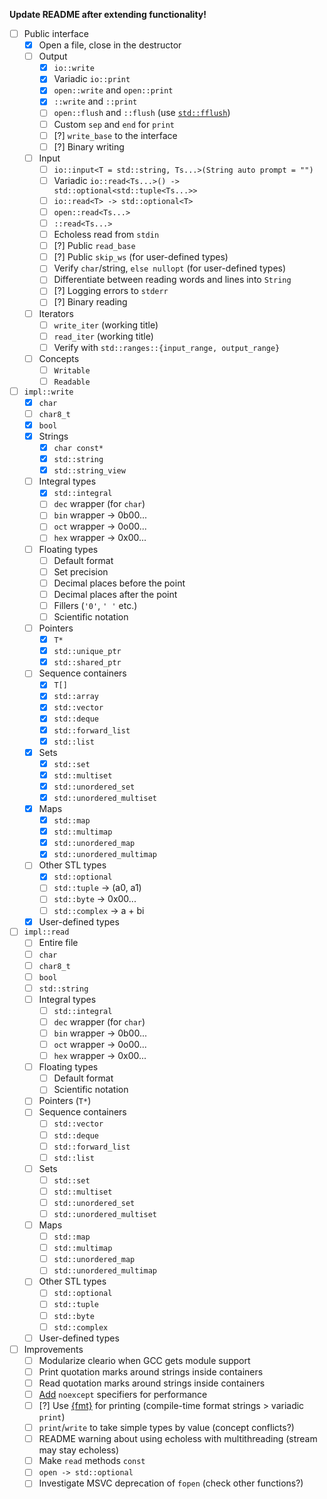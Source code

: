 **Update README after extending functionality!**

* [ ] Public interface
	* [x] Open a file, close in the destructor
	* [ ] Output
		* [x] `io::write`
		* [x] Variadic `io::print`
		* [x] `open::write` and `open::print`
		* [x] `::write` and `::print`
		* [ ] `open::flush` and `::flush` (use [`std::fflush`](https://en.cppreference.com/w/cpp/io/c/fflush))
		* [ ] Custom `sep` and `end` for `print`
		* [ ] [?] `write_base` to the interface
		* [ ] [?] Binary writing
	* [ ] Input
		* [ ] `io::input<T = std::string, Ts...>(String auto prompt = "")`
		* [ ] Variadic `io::read<Ts...>() -> std::optional<std::tuple<Ts...>>`
		* [ ] `io::read<T> -> std::optional<T>`
		* [ ] `open::read<Ts...>`
		* [ ] `::read<Ts...>`
		* [ ] Echoless read from `stdin`
		* [ ] [?] Public `read_base`
		* [ ] [?] Public `skip_ws` (for user-defined types)
		* [ ] Verify `char`/string, `else nullopt` (for user-defined types)
		* [ ] Differentiate between reading words and lines into `String`
		* [ ] [?] Logging errors to `stderr`
		* [ ] [?] Binary reading
	* [ ] Iterators
		* [ ] `write_iter` (working title)
		* [ ] `read_iter` (working title)
		* [ ] Verify with `std::ranges::{input_range, output_range}`
	* [ ] Concepts
		* [ ] `Writable`
		* [ ] `Readable`
* [ ] `impl::write`
	* [x] `char`
	* [ ] `char8_t`
	* [x] `bool`
	* [x] Strings
		* [x] `char const*`
		* [x] `std::string`
		* [x] `std::string_view`
	* [ ] Integral types
		* [x] `std::integral`
		* [ ] `dec` wrapper (for `char`)
		* [ ] `bin` wrapper -> 0b00...
		* [ ] `oct` wrapper -> 0o00...
		* [ ] `hex` wrapper -> 0x00...
	* [ ] Floating types
		* [ ] Default format
		* [ ] Set precision
		* [ ] Decimal places before the point
		* [ ] Decimal places after the point
		* [ ] Fillers (`'0'`, `' '` etc.)
		* [ ] Scientific notation
	* [ ] Pointers
		* [x] `T*`
		* [x] `std::unique_ptr`
		* [x] `std::shared_ptr`
	* [ ] Sequence containers
		* [x] `T[]`
		* [x] `std::array`
		* [x] `std::vector`
		* [x] `std::deque`
		* [x] `std::forward_list`
		* [x] `std::list`
	* [x] Sets
		* [x] `std::set`
		* [x] `std::multiset`
		* [x] `std::unordered_set`
		* [x] `std::unordered_multiset`
	* [x] Maps
		* [x] `std::map`
		* [x] `std::multimap`
		* [x] `std::unordered_map`
		* [x] `std::unordered_multimap`
	* [ ] Other STL types
		* [x] `std::optional`
		* [ ] `std::tuple` -> (a0, a1)
		* [ ] `std::byte` -> 0x00...
		* [ ] `std::complex` -> a + bi
	* [x] User-defined types
* [ ] `impl::read`
	* [ ] Entire file
	* [ ] `char`
	* [ ] `char8_t`
	* [ ] `bool`
	* [ ] `std::string`
	* [ ] Integral types
		* [ ] `std::integral`
		* [ ] `dec` wrapper (for `char`)
		* [ ] `bin` wrapper -> 0b00...
		* [ ] `oct` wrapper -> 0o00...
		* [ ] `hex` wrapper -> 0x00...
	* [ ] Floating types
		* [ ] Default format
		* [ ] Scientific notation
	* [ ] Pointers (`T*`)
	* [ ] Sequence containers
		* [ ] `std::vector`
		* [ ] `std::deque`
		* [ ] `std::forward_list`
		* [ ] `std::list`
	* [ ] Sets
		* [ ] `std::set`
		* [ ] `std::multiset`
		* [ ] `std::unordered_set`
		* [ ] `std::unordered_multiset`
	* [ ] Maps
		* [ ] `std::map`
		* [ ] `std::multimap`
		* [ ] `std::unordered_map`
		* [ ] `std::unordered_multimap`
	* [ ] Other STL types
		* [ ] `std::optional`
		* [ ] `std::tuple`
		* [ ] `std::byte`
		* [ ] `std::complex`
	* [ ] User-defined types
* [ ] Improvements
	* [ ] Modularize cleario when GCC gets module support
	* [ ] Print quotation marks around strings inside containers
	* [ ] Read quotation marks around strings inside containers
	* [ ] [Add](https://stackoverflow.com/questions/42832657/what-can-and-what-cant-throw-an-exception-in-c/42835627#42835627) `noexcept` specifiers for performance
	* [ ] [?] Use [{fmt}](https://github.com/fmtlib/fmt) for printing (compile-time format strings > variadic `print`)
	* [ ] `print`/`write` to take simple types by value (concept conflicts?)
	* [ ] README warning about using echoless with multithreading (stream may stay echoless)
	* [ ] Make `read` methods `const`
	* [ ] `open -> std::optional`
	* [ ] Investigate MSVC deprecation of `fopen` (check other functions?)
